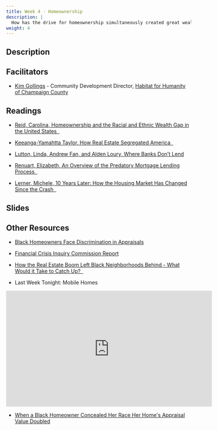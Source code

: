 ```yaml
---
title: Week 4 - Homeownership
description: |
  How has the drive for homeownership simultaneously created great wealth and new risks for households?
weight: 4
---
```

## Description
## Facilitators

* [Kim Gollings](https://cuhabitat.org/team/chris-linn/) - Community Development Director, [Habitat for Humanity of Champaign County](https://cuhabitat.org)

## Readings

* [Reid, Carolina, Homeownership and the Racial and Ethnic Wealth Gap in the United States &nbsp;<i class="fas fa-cloud-download-alt"></i>](https://uofi.box.com/s/7krnn22nc1l54rzsbjtm85uml4cvqtzs)

* [Keeanga-Yamahtta Taylor, How Real Estate Segregated America &nbsp;<i class="fas fa-cloud-download-alt"></i>](https://uofi.box.com/s/nhtsryikh3vx9llesrxqq0y91momh6nu)

* [Lutton, Linda, Andrew Fan, and Alden Loury, Where Banks Don’t Lend](https://interactive.wbez.org/2020/banking/disparity/)

* [Renuart, Elizabeth, An Overview of the Predatory Mortgage Lending Process &nbsp;<i class="fas fa-cloud-download-alt"></i>](https://uofi.box.com/s/p04el32z1mns3j6xm2jvao7q6a5af4u6)

* [Lerner, Michele, 10 Years Later: How the Housing Market Has Changed Since the Crash &nbsp;<i class="fas fa-cloud-download-alt"></i>](https://uofi.box.com/s/uosffkmuci1l4nf7xp7d0qhimfwgy1wk)
	
## Slides

## Other Resources

* [Black Homeowners Face Discrimination in Appraisals](https://www.nytimes.com/2020/08/25/realestate/blacks-minorities-appraisals-discrimination.html)

* [Financial Crisis Inquiry Commission Report](https://www.govinfo.gov/content/pkg/GPO-FCIC/pdf/GPO-FCIC.pdf)

* [How the Real Estate Boom Left Black Neighborhoods Behind - What Would it Take to Catch Up? &nbsp;<i class="far fa-newspaper"></i>](https://www.nytimes.com/2021/12/12/podcasts/the-daily/the-sunday-read-how-the-real-estate-boom-left-black-neighborhoods-behind.html)

* Last Week Tonight: Mobile Homes

<iframe width="560" height="315" src="https://www.youtube-nocookie.com/embed/jCC8fPQOaxU" title="YouTube video player" frameborder="0" allow="accelerometer; autoplay; clipboard-write; encrypted-media; gyroscope; picture-in-picture" allowfullscreen></iframe>

* [When a Black Homeowner Concealed Her Race Her Home's Appraisal Value Doubled](https://www.cnn.com/2021/05/19/homes/black-homeowner-home-appraisal-feseries/index.html)